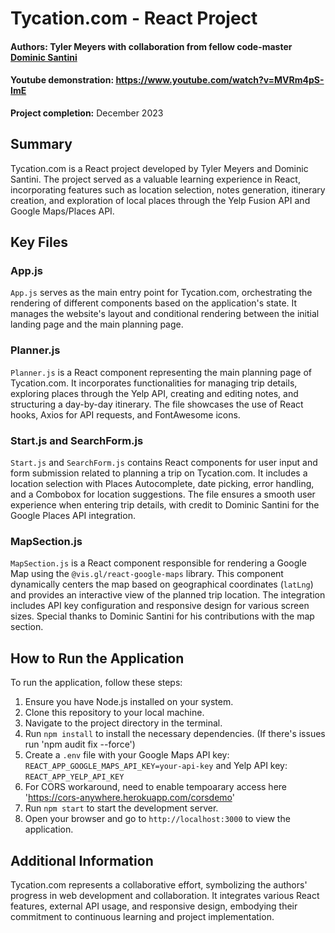 # Tycation.com - React Project  

#### Authors: Tyler Meyers with collaboration from fellow code-master [Dominic Santini](https://github.com/domsantini) 
#### Youtube demonstration: https://www.youtube.com/watch?v=MVRm4pS-ImE  

**Project completion:** December 2023

## Summary

Tycation.com is a React project developed by Tyler Meyers and Dominic Santini. The project served as a valuable learning experience in React, incorporating features such as location selection, notes generation, itinerary creation, and exploration of local places through the Yelp Fusion API and Google Maps/Places API.

## Key Files

### App.js

`App.js` serves as the main entry point for Tycation.com, orchestrating the rendering of different components based on the application's state. It manages the website's layout and conditional rendering between the initial landing page and the main planning page.

### Planner.js

`Planner.js` is a React component representing the main planning page of Tycation.com. It incorporates functionalities for managing trip details, exploring places through the Yelp API, creating and editing notes, and structuring a day-by-day itinerary. The file showcases the use of React hooks, Axios for API requests, and FontAwesome icons.

### Start.js and SearchForm.js

`Start.js` and `SearchForm.js` contains React components for user input and form submission related to planning a trip on Tycation.com. It includes a location selection with Places Autocomplete, date picking, error handling, and a Combobox for location suggestions. The file ensures a smooth user experience when entering trip details, with credit to Dominic Santini for the Google Places API integration.

### MapSection.js

`MapSection.js` is a React component responsible for rendering a Google Map using the `@vis.gl/react-google-maps` library. This component dynamically centers the map based on geographical coordinates (`latLng`) and provides an interactive view of the planned trip location. The integration includes API key configuration and responsive design for various screen sizes. Special thanks to Dominic Santini for his contributions with the map section.

## How to Run the Application

To run the application, follow these steps:

1. Ensure you have Node.js installed on your system.
2. Clone this repository to your local machine.
3. Navigate to the project directory in the terminal.
4. Run `npm install` to install the necessary dependencies. (If there's issues run 'npm audit fix --force')
5. Create a `.env` file with your Google Maps API key: `REACT_APP_GOOGLE_MAPS_API_KEY=your-api-key` and Yelp API key: `REACT_APP_YELP_API_KEY`
6. For CORS workaround, need to enable tempoarary access here 'https://cors-anywhere.herokuapp.com/corsdemo' 
7. Run `npm start` to start the development server.
8. Open your browser and go to `http://localhost:3000` to view the application.

## Additional Information

Tycation.com represents a collaborative effort, symbolizing the authors' progress in web development and collaboration. It integrates various React features, external API usage, and responsive design, embodying their commitment to continuous learning and project implementation.
